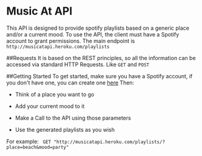 # Music At API

This API is designed to provide spotify playlists based on a generic place and/or a current mood. 
To use the API, the client must have a Spotify account to grant permissions. 
The main endpoint is `http://musicatapi.heroku.com/playlists`

##Requests
It is based on the REST principles, so all the information can be accessed via standard HTTP Requests.
Like `GET` and `POST`

##Getting Started
To get started, make sure you have a Spotify account, if you don't have one, you can create one [here](https://www.spotify.com/)
Then:

* Think of a place you want to go

* Add your current mood to it

* Make a Call to the API using those parameters

* Use the generated playlists as you wish

For example:
` GET "http://musicatapi.heroku.com/playlists/?place=beach&mood=party"`